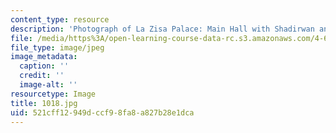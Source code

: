 ```yaml
---
content_type: resource
description: 'Photograph of La Zisa Palace: Main Hall with Shadirwan and water channel.'
file: /media/https%3A/open-learning-course-data-rc.s3.amazonaws.com/4-615-the-architecture-of-cairo-spring-2002/521cff12949dccf98fa8a827b28e1dca_1018.jpg
file_type: image/jpeg
image_metadata:
  caption: ''
  credit: ''
  image-alt: ''
resourcetype: Image
title: 1018.jpg
uid: 521cff12-949d-ccf9-8fa8-a827b28e1dca
---
```

